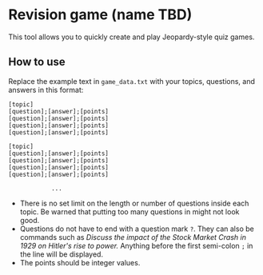 # Revision game (name TBD)

This tool allows you to quickly create and play Jeopardy-style quiz games.

## How to use

Replace the example text in `game_data.txt` with your topics, questions, and answers in this format:

```
[topic]
[question];[answer];[points]
[question];[answer];[points]
[question];[answer];[points]
[question];[answer];[points]

[topic]
[question];[answer];[points]
[question];[answer];[points]
[question];[answer];[points]
[question];[answer];[points]

            ...
```

- There is no set limit on the length or number of questions inside each topic. Be warned that putting too many questions in might not look good.
- Questions do not have to end with a question mark `?`. They can also be commands such as *Discuss the impact of the Stock Market Crash in 1929 on Hitler's rise to power.* Anything before the first semi-colon `;` in the line will be displayed.
- The points should be integer values.
